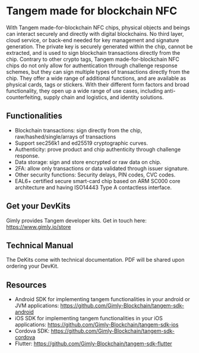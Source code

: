 # Tangem made for blockchain NFC
With Tangem made-for-blockchain NFC chips, physical objects and beings can interact securely and directly with digital blockchains. No third layer, cloud service, or back-end needed for key management and signature generation. The private key is securely generated within the chip, cannot be extracted, and is used to sign blockchain transactions directly from the chip. Contrary to other crypto tags, Tangem made-for-blockchain NFC chips do not only allow for authentication through challenge response schemes, but they can sign multiple types of transactions directly from the chip. They offer a wide range of additional functions, and are available as physical cards, tags or stickers. With their different form factors and broad functionality, they open up a wide range of use cases, including anti-counterfeiting, supply chain and logistics, and identity solutions.

## Functionalities
* Blockchain transactions: sign directly from the chip, raw/hashed/single/arrays of transactions
* Support sec256k1 and ed25519 cryptographic curves. 
* Authenticity: prove product and chip authenticity through challenge response.
* Data storage: sign and store encrypted or raw data on chip.
* 2FA: allow only transactions or data validated through issuer signature.
* Other security functions: Security delays, PIN codes, CVC codes.
* EAL6+ certified secure smart-card chip based on ARM SC000 core architecture and having ISO14443 Type A contactless interface.

## Get your DevKits
Gimly provides Tangem developer kits. Get in touch here: https://www.gimly.io/store

## Technical Manual
The DeKits come with technical documentation. PDF will be shared upon ordering your DevKit.

## Resources

* Android SDK for implementing tangem functionalities in your android or JVM applications: https://github.com/Gimly-Blockchain/tangem-sdk-android
* iOS SDK for implementing tangem functionalities in your iOS applications: https://github.com/Gimly-Blockchain/tangem-sdk-ios
* Cordova SDK: https://github.com/Gimly-Blockchain/tangem-sdk-cordova
* Flutter: https://github.com/Gimly-Blockchain/tangem-sdk-flutter


